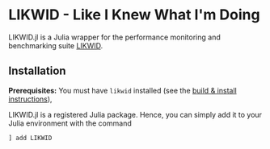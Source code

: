 # LIKWID - Like I Knew What I'm Doing

LIKWID.jl is a Julia wrapper for the performance monitoring and benchmarking suite [LIKWID](https://github.com/RRZE-HPC/likwid).

## Installation

**Prerequisites:** You must have `likwid` installed (see the [build & install instructions](https://github.com/RRZE-HPC/likwid#download-build-and-install)),

LIKWID.jl is a registered Julia package. Hence, you can simply add it to your Julia environment with the command
```julia
] add LIKWID
```